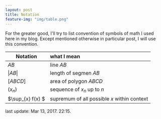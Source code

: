 ```yaml
---
layout: post
title: Notation
feature-img: "img/table.png"
---
```


For the greater good, I'll try to list convention of symbols of math I used here in my blog. Except mentioned otherwise 
in particular post, I will use this convention. 

| Notation      | what I mean  |
| ------------- |:-------------|
| $AB$          | line $AB$    |
| $\vert  AB \vert$      | length of segmen $AB$        |
| $[ABCD]$      | area of polygon $ABCD$       | 
| $(x_n)$       |  sequence of $x_n$ up to $n$ |
| $\sup_{x} f(x) $ | supremum of all possible $x$ within context | 

last update: Mar 13, 2017. 22:15.

